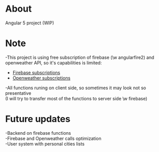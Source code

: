 # About
Angular 5 project (WIP)

# Note 
  -This project is using free subscription of firebase (\w angularfire2) and openweather API, so it's capabilities is limited:
  <ul>
    <li><a href="https://firebase.google.com/pricing/">Firebase subscriptions</a></li>
    <li><a href="https://openweathermap.org/price">Openweather subscriptions</a></li>
  </ul>
  -All functions runing on client side, so sometimes it may look not so presentative 
  <br>(I will try to transfer most of the functions to server side \w firebase)

# Future updates
  -Backend on firebase functions
  <br>-Firebase and Openweather calls optimization
  <br>-User system with personal cities lists
  
